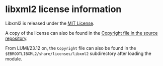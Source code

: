 # libxml2 license information

Libxml2 is released under the 
[MIT License](https://www.opensource.org/licenses/mit-license.html).

A copy of the license can also be found in the
[Copyright file in the source repository](https://gitlab.gnome.org/GNOME/libxml2/-/blob/master/Copyright).

From LUMI/23.12 on, the `Copyright` file can also be found in the
`$EBROOTLIBXML2/share/licenses/libxml2` subdirectory after loading the module.
